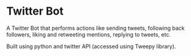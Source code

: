 # Twitter Bot

A Twitter Bot that performs actions like sending tweets, following back followers, liking and retweeting mentions, replying to tweets, etc.

Built using python and twitter API (accessed using Tweepy library).
